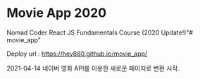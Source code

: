 # Movie App 2020

Nomad Coder React JS Fundamentals Course (2020 Update!)"# movie_app" 

Deploy url : https://hey880.github.io/movie_app/

2021-04-14 네이버 영화 API를 이용한 새로운 페이지로 변환 시작.

